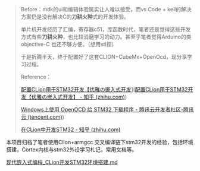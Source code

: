 > Before：mdk的ui和编辑体验属实让人难以接受，而vs Code + keil的解决方案仍是没有解决C的**刀耕火种**式的开发体验。
>
> 单片机开发经历了汇编，寄存器c51，库函数时代，笔者还是觉得这些开发方式有些**刀耕火种**，也比较消磨学习的动力。甚至乎笔者觉得Arduino的类objective-C 也还不够方便。（想用stl捏）
>
> 于是折腾半天，终于配置好了这套CLION+CubeMx+OpenOcd，现分享学习过程。
>
> Reference：
>
> [配置CLion用于STM32开发【优雅の嵌入式开发](https://www.zhihu.com/people/zhi-hui-64-54)]([配置CLion用于STM32开发【优雅の嵌入式开发】 - 知乎 (zhihu.com)](https://zhuanlan.zhihu.com/p/145801160))
>
> [Windows上使用 OpenOCD 给 STM32 下载程序 - 腾讯云开发者社区-腾讯云 (tencent.com)](https://cloud.tencent.com/developer/article/1840792))
>
> [在CLion中开发STM32 - 知乎 (zhihu.com)](https://zhuanlan.zhihu.com/p/160183640)

本项目归档了笔者使用Clion+armgcc 交叉编译链下stm32开发的经验，包括环境搭建，Cortex内核与stm32外设学习札记，常用文档等。

[现代嵌入式编程_CLion开发STM32环境搭建.md](现代嵌入式编程_CLion开发STM32环境搭建.md)

